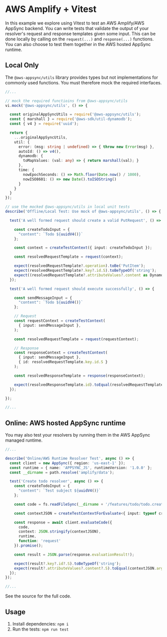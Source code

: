 # AWS Amplify + Vitest

In this example we explore using Vitest to test an AWS Amplify/AWS AppSync backend. You can write tests that validate the output of your resolver's request and response templates given some input. This can be done locally by calling on the `request(...)` and `response(...)` functions. You can also choose to test them together in the AWS hosted AppSync runtime.

## Local Only
The `@aws-appsync/utils` library provides types but not implementations for commonly used functions. You must therefore mock the required interfaces. 

```ts 
//...

// mock the required functioins from @aws-appsync/utils
vi.mock('@aws-appsync/utils', () => {

  const originalAppSyncUtils = require('@aws-appsync/utils');
  const { marshall } = require('@aws-sdk/util-dynamodb');
  const { v4 } = require('uuid');

  return {
    ...originalAppSyncUtils,
    util: {
      error: (msg: string | undefined) => { throw new Error(msg) },
      autoId: () => v4(),
      dynamodb: {
        toMapValues: (val: any) => { return marshall(val); }
      },
      time: {
        nowEpochSeconds: () => Math.floor(Date.now() / 1000),
        nowISO8601: () => new Date().toISOString()
      }
    }
  }
});

// use the mocked @aws-appsync/utils in local unit tests
describe('Offline/Local Test: Use mock of @aws-appsync/utils', () => {

  test('A well formed request should create a valid PutRequest', () => {

    const createTodoInput = {
      "content": `Todo ${uuidV4()}`
    };

    const context = createTestContext({ input: createTodoInput });

    const resolvedRequestTemplate = request(context);

    expect(resolvedRequestTemplate?.operation).toBe('PutItem');
    expect(resolvedRequestTemplate?.key?.id.S).toBeTypeOf('string');
    expect((resolvedRequestTemplate?.attributeValues?.content as DynamoDBStringResult).S).toBe(createTodoInput.content);
  });

  test('A well formed request should execute successfully', () => {

    const sendMessageInput = {
      "content": `Todo ${uuidV4()}`
    };

    // Request
    const requestContext = createTestContext(
      { input: sendMessageInput },
    );

    const resolvedRequestTemplate = request(requestContext);

    // Response
    const responseContext = createTestContext(
      { input: sendMessageInput },
      { id: resolvedRequestTemplate.key.id.S }
    );

    const resolvedResponseTemplate = response(responseContext);

    expect(resolvedResponseTemplate.id).toEqual(resolvedRequestTemplate.key.id.S);
  });

});

//...

```
## Online: AWS hosted AppSync runtime
You may also test your resolvers by running them in the AWS AppSync managed runtime. 

```ts
//...

describe('Online/AWS Runtime Resolver Test', async () => {
  const client = new AppSync({ region: 'us-east-1' });
  const runtime = { name: 'APPSYNC_JS', runtimeVersion: '1.0.0' };
  const __dirname = path.resolve('amplify/data');

  test('Create todo resolver', async () => {
    const createTodoInput = {
      "content": `Test subject ${uuidV4()}`
    };

    const code = fs.readFileSync(__dirname + '/features/todo/todo.create.resolver.js', 'utf8')

    const contextJSON = createTestContextForEvaluate<{ input: typeof createTodoInput }>({ input: createTodoInput });

    const response = await client.evaluateCode({
      code,
      context: JSON.stringify(contextJSON),
      runtime,
      function: 'request'
    }).promise();

    const result = JSON.parse(response.evaluationResult!);

    expect(result?.key?.id?.S).toBeTypeOf('string');
    expect(result?.attributeValues?.content?.S).toEqual(contextJSON.arguments.input.content);
  });
});

//...

```

See the source for the full code.

## Usage

  1. Install dependencies: `npm i`
  2. Run the tests: `npm run test` 